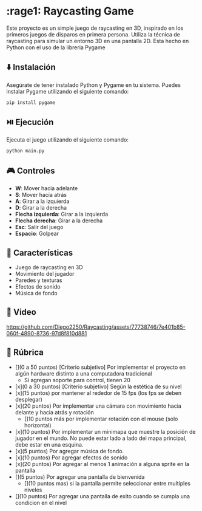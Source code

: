 # :rage1: Raycasting Game

Este proyecto es un simple juego de raycasting en 3D, inspirado en los primeros juegos de disparos en primera persona. Utiliza la técnica de raycasting para simular un entorno 3D en una pantalla 2D. Esta hecho en Python con el uso de la libreria Pygame

## ⬇️ Instalación

Asegúrate de tener instalado Python y Pygame en tu sistema. Puedes instalar Pygame utilizando el siguiente comando:

```bash
pip install pygame
```

## ⏯️ Ejecución

Ejecuta el juego utilizando el siguiente comando:

```bash
python main.py
```

## 🎮 Controles

- **W**: Mover hacia adelante
- **S**: Mover hacia atrás
- **A**: Girar a la izquierda
- **D**: Girar a la derecha
- **Flecha izquierda**: Girar a la izquierda
- **Flecha derecha**: Girar a la derecha
- **Esc**: Salir del juego
- **Espacio**: Golpear

## 📝 Características

- Juego de raycasting en 3D
- Movimiento del jugador
- Paredes y texturas
- Efectos de sonido
- Música de fondo

## 🎦 Video
https://github.com/Diego2250/Raycasting/assets/77738746/7e401b85-060f-4890-8736-97d8f810d881

## 💯 Rúbrica
- [](0 a 50 puntos) [Criterio subjetivo] Por implementar el proyecto en algún hardware distinto a una computadora tradicional
  - Si agregan soporte para control, tienen 20
- [x](0 a 30 puntos) [Criterio subjetivo] Según la estética de su nivel
- [x](15 puntos) por mantener al rededor de 15 fps (los fps se deben desplegar)
- [x](20 puntos) Por implementar una cámara con movimiento hacia delante y hacia atrás y rotación
  - []10 puntos más por implementar rotación con el mouse (solo horizontal)
- [x](10 puntos) Por implementar un minimapa que muestre la posición de jugador en el mundo. No puede estar lado a lado del mapa principal, debe estar en una esquina. 
- [x](5 puntos) Por agregar música de fondo.
- [x](10 puntos) Por agregar efectos de sonido
- [x](20 puntos) Por agregar al menos 1 animación a alguna sprite en la pantalla
- [](5 puntos) Por agregar una pantalla de bienvenida 
  - [](10 puntos mas) si la pantalla permite seleccionar entre multiples niveles 
- [](10 puntos) Por agregar una pantalla de exito cuando se cumpla una condicion en el nivel

